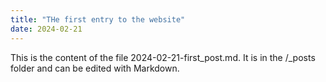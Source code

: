 ```yaml
---
title: "THe first entry to the website"
date: 2024-02-21
---
```


This is the content of the file 2024-02-21-first_post.md. It is in the /_posts folder and can be edited with Markdown.
